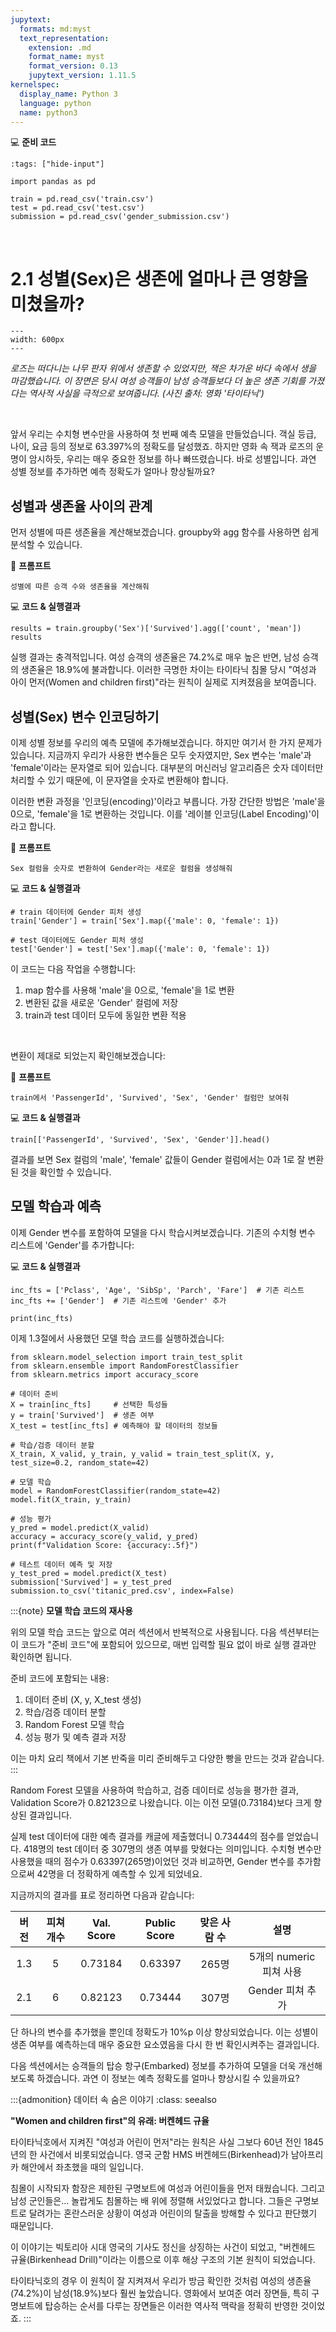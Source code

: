 ```yaml
---
jupytext:
  formats: md:myst
  text_representation:
    extension: .md
    format_name: myst
    format_version: 0.13
    jupytext_version: 1.11.5
kernelspec:
  display_name: Python 3
  language: python
  name: python3
---
```


💻 **준비 코드**

```{code-cell}
:tags: ["hide-input"]

import pandas as pd

train = pd.read_csv('train.csv')
test = pd.read_csv('test.csv')
submission = pd.read_csv('gender_submission.csv')
```

<br>

# 2.1 성별(Sex)은 생존에 얼마나 큰 영향을 미쳤을까?

```{figure} ../images/21-1.png
---
width: 600px
---
```
*로즈는 떠다니는 나무 판자 위에서 생존할 수 있었지만, 잭은 차가운 바다 속에서 생을 마감했습니다. 이 장면은 당시 여성 승객들이 남성 승객들보다 더 높은 생존 기회를 가졌다는 역사적 사실을 극적으로 보여줍니다. (사진 출처: 영화 '타이타닉')*



<br>

앞서 우리는 수치형 변수만을 사용하여 첫 번째 예측 모델을 만들었습니다. 객실 등급, 나이, 요금 등의 정보로 63.397%의 정확도를 달성했죠. 하지만 영화 속 잭과 로즈의 운명이 암시하듯, 우리는 매우 중요한 정보를 하나 빠뜨렸습니다. 바로 성별입니다. 과연 성별 정보를 추가하면 예측 정확도가 얼마나 향상될까요?



## 성별과 생존율 사이의 관계

먼저 성별에 따른 생존율을 계산해보겠습니다. groupby와 agg 함수를 사용하면 쉽게 분석할 수 있습니다.

📝 **프롬프트**
```
성별에 따른 승객 수와 생존율을 계산해줘
```

💻 **코드 & 실행결과**
```{code-cell}
results = train.groupby('Sex')['Survived'].agg(['count', 'mean'])
results
```

실행 결과는 충격적입니다. 여성 승객의 생존율은 74.2%로 매우 높은 반면, 남성 승객의 생존율은 18.9%에 불과합니다. 이러한 극명한 차이는 타이타닉 침몰 당시 "여성과 아이 먼저(Women and children first)"라는 원칙이 실제로 지켜졌음을 보여줍니다.



## 성별(Sex) 변수 인코딩하기

이제 성별 정보를 우리의 예측 모델에 추가해보겠습니다. 하지만 여기서 한 가지 문제가 있습니다. 지금까지 우리가 사용한 변수들은 모두 숫자였지만, Sex 변수는 'male'과 'female'이라는 문자열로 되어 있습니다. 대부분의 머신러닝 알고리즘은 숫자 데이터만 처리할 수 있기 때문에, 이 문자열을 숫자로 변환해야 합니다.

이러한 변환 과정을 '인코딩(encoding)'이라고 부릅니다. 가장 간단한 방법은 'male'을 0으로, 'female'을 1로 변환하는 것입니다. 이를 '레이블 인코딩(Label Encoding)'이라고 합니다.

📝 **프롬프트**
```
Sex 컬럼을 숫자로 변환하여 Gender라는 새로운 컬럼을 생성해줘
```

💻 **코드 & 실행결과**
```{code-cell}
# train 데이터에 Gender 피처 생성
train['Gender'] = train['Sex'].map({'male': 0, 'female': 1})

# test 데이터에도 Gender 피처 생성
test['Gender'] = test['Sex'].map({'male': 0, 'female': 1})
```

이 코드는 다음 작업을 수행합니다:

1. map 함수를 사용해 'male'을 0으로, 'female'을 1로 변환
2. 변환된 값을 새로운 'Gender' 컬럼에 저장
3. train과 test 데이터 모두에 동일한 변환 적용

<br>

변환이 제대로 되었는지 확인해보겠습니다:

📝 **프롬프트**
```
train에서 'PassengerId', 'Survived', 'Sex', 'Gender' 컬럼만 보여줘
```

💻 **코드 & 실행결과**
```{code-cell}
train[['PassengerId', 'Survived', 'Sex', 'Gender']].head()
```

결과를 보면 Sex 컬럼의 'male', 'female' 값들이 Gender 컬럼에서는 0과 1로 잘 변환된 것을 확인할 수 있습니다.



## 모델 학습과 예측

이제 Gender 변수를 포함하여 모델을 다시 학습시켜보겠습니다. 기존의 수치형 변수 리스트에 'Gender'를 추가합니다:

💻 **코드 & 실행결과**
```{code-cell}
inc_fts = ['Pclass', 'Age', 'SibSp', 'Parch', 'Fare']  # 기존 리스트
inc_fts += ['Gender']  # 기존 리스트에 'Gender' 추가

print(inc_fts)
```

이제 1.3절에서 사용했던 모델 학습 코드를 실행하겠습니다:

```{code-cell}
from sklearn.model_selection import train_test_split
from sklearn.ensemble import RandomForestClassifier
from sklearn.metrics import accuracy_score

# 데이터 준비
X = train[inc_fts]     # 선택한 특성들
y = train['Survived']  # 생존 여부
X_test = test[inc_fts] # 예측해야 할 데이터의 정보들

# 학습/검증 데이터 분할
X_train, X_valid, y_train, y_valid = train_test_split(X, y, test_size=0.2, random_state=42)

# 모델 학습
model = RandomForestClassifier(random_state=42)
model.fit(X_train, y_train)

# 성능 평가
y_pred = model.predict(X_valid)
accuracy = accuracy_score(y_valid, y_pred)
print(f"Validation Score: {accuracy:.5f}")

# 테스트 데이터 예측 및 저장
y_test_pred = model.predict(X_test)
submission['Survived'] = y_test_pred
submission.to_csv('titanic_pred.csv', index=False)
```

:::{note}
**모델 학습 코드의 재사용**

위의 모델 학습 코드는 앞으로 여러 섹션에서 반복적으로 사용됩니다. 다음 섹션부터는 이 코드가 "준비 코드"에 포함되어 있으므로, 매번 입력할 필요 없이 바로 실행 결과만 확인하면 됩니다.

준비 코드에 포함되는 내용:
1. 데이터 준비 (X, y, X_test 생성)
2. 학습/검증 데이터 분할
3. Random Forest 모델 학습
4. 성능 평가 및 예측 결과 저장

이는 마치 요리 책에서 기본 반죽을 미리 준비해두고 다양한 빵을 만드는 것과 같습니다.
:::

Random Forest 모델을 사용하여 학습하고, 검증 데이터로 성능을 평가한 결과, Validation Score가 0.82123으로 나왔습니다. 이는 이전 모델(0.73184)보다 크게 향상된 결과입니다.

실제 test 데이터에 대한 예측 결과를 캐글에 제출했더니 0.73444의 점수를 얻었습니다. 418명의 test 데이터 중 307명의 생존 여부를 맞혔다는 의미입니다. 수치형 변수만 사용했을 때의 점수가 0.63397(265명)이었던 것과 비교하면, Gender 변수를 추가함으로써 42명을 더 정확하게 예측할 수 있게 되었네요.

지금까지의 결과를 표로 정리하면 다음과 같습니다:

| 버전 | 피쳐 개수 | Val. Score | Public Score | 맞은 사람 수 |          설명           |
| :--: | :-------: | :--------: | :----------: | :----------: | :---------------------: |
| 1.3  |     5     |  0.73184   |   0.63397    |    265명     | 5개의 numeric 피쳐 사용 |
| 2.1  |     6     |  0.82123   |   0.73444    |    307명     |    Gender 피쳐 추가     |

단 하나의 변수를 추가했을 뿐인데 정확도가 10%p 이상 향상되었습니다. 이는 성별이 생존 여부를 예측하는데 매우 중요한 요소였음을 다시 한 번 확인시켜주는 결과입니다.

다음 섹션에서는 승객들의 탑승 항구(Embarked) 정보를 추가하여 모델을 더욱 개선해보도록 하겠습니다. 과연 이 정보는 예측 정확도를 얼마나 향상시킬 수 있을까요?



:::{admonition} 데이터 속 숨은 이야기 
:class: seealso

**"Women and children first"의 유래: 버켄헤드 규율**

타이타닉호에서 지켜진 "여성과 어린이 먼저"라는 원칙은 사실 그보다 60년 전인 1845년의 한 사건에서 비롯되었습니다. 영국 군함 HMS 버켄헤드(Birkenhead)가 남아프리카 해안에서 좌초했을 때의 일입니다.

침몰이 시작되자 함장은 제한된 구명보트에 여성과 어린이들을 먼저 태웠습니다. 그리고 남성 군인들은... 놀랍게도 침몰하는 배 위에 정렬해 서있었다고 합니다. 그들은 구명보트로 달려가는 혼란스러운 상황이 여성과 어린이의 탈출을 방해할 수 있다고 판단했기 때문입니다.

이 이야기는 빅토리아 시대 영국의 기사도 정신을 상징하는 사건이 되었고, "버켄헤드 규율(Birkenhead Drill)"이라는 이름으로 이후 해상 구조의 기본 원칙이 되었습니다.

타이타닉호의 경우 이 원칙이 잘 지켜져서 우리가 방금 확인한 것처럼 여성의 생존율(74.2%)이 남성(18.9%)보다 훨씬 높았습니다. 영화에서 보여준 여러 장면들, 특히 구명보트에 탑승하는 순서를 다루는 장면들은 이러한 역사적 맥락을 정확히 반영한 것이었죠.
:::

<br>
